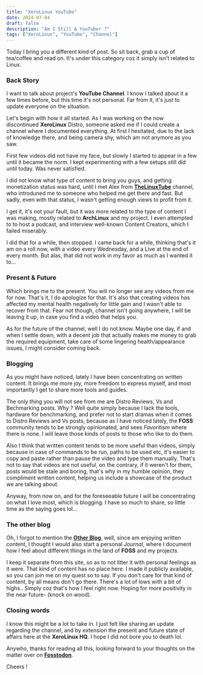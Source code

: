 ```yaml
---
title: "XeroLinux YouTube"
date: 2024-07-04
draft: false
description: "Am I Still A YouTuber ?"
tags: ["XeroLinux", "YouTube", "Channel"]
---
```

Today I bring you a different kind of post. So sit back, grab a cup of tea/coffee and read on. It's under this category coz it simply isn't related to Linux.

### Back Story

I want to talk about project's **YouTube Channel**. I know I talked about it a few times before, but this time it's not personal. Far from it, it's just to update everyone on the situation.

Let's begin with how it all started. As I was working on the now discontinued **XeroLinux** Distro, someone asked me if I could create a channel where I documented everything. At first I hesitated, due to the lack of knowledge there, and being camera shy, which am not anymore as you saw.

First few videos did not have my face, but slowly I started to appear in a few until it became the norm. I kept experimenting with a few setups still did until today. Was never satisfied.

I did not know what type of content to bring you guys, and getting monetization status was hard, until I met Alex from [**TheLinuxTube**](https://www.youtube.com/@thelinuxtube/videos) channel, who introduned me to someone who helped me get there and fast. But sadly, even with that status, I wasn't getting enough views to profit from it.

I get it, it's not your fault, but it was more related to the type of content I was making, mostly related to **ArchLinux** and my project. I even attempted to to host a podcast, and interview well-known Content Creators, which I failed miserably.

I did that for a while, then stopped. I came back for a while, thinking that's it am on a roll now, with a video every Wednesday, and a Live at the end of every month. But alas, that did not work in my favor as much as I wanted it to...

### Present & Future

Which brings me to the present. You will no longer see any videos from me for now. That's it, I do apologize for that. It's also that creating videos has affected my mental health negatively for little gain and I wasn't able to recover from that. Fear not though, channel isn't going anywhere, I will be leaving it up, in case you find a video that helps you.

As for the future of the channel, well I do not know. Maybe one day, if and when I settle down, with a decent job that actually makes me money to grab the required equipment, take care of some lingering health/appearance issues, I might consider coming back.

### Blogging

As you might have noticed, lately I have been concentrating on written content. It brings me more joy, more freedom to express myself, and most importantly I get to share more tools and guides.

The only thing you will not see from me are Distro Reviews, Vs and Bechmarking posts. Why ? Well quite simply because I lack the tools, hardware for benchmarking, and prefer not to start dramas when it comes to Distro Reviews and Vs posts, because as I have noticed lately, the **FOSS** community tends to be strongly opinionated, and sees *Favoritism* where there is none. I will leave those kinds of posts to those who like to do them.

Also I think that written content tends to be more useful than videos, simply because in case of commands to be run, paths to be used etc, it's easier to copy and paste rather than pause the video and type them manually. That's not to say that videos are not useful, on the contrary, if it weren't for them, posts would be stale and boring, that's why in my humble opinion, they compliment written content, helping us include a showcase of the product we are talking about.

Anyway, from now on, and for the foreseeable future I will be concentrating on what I love most, which is blogging. I have so much to share, so little time as the saying goes lol...

### The other blog

Oh, I forgot to mention the [**Other Blog**](https://blog.xerolinux.xyz), well, since am enjoying written content, I thought I would also start a personal *Journal*, where I document how I feel about different things in the land of **FOSS** and my projects.

I keep it separate from this site, so as to not litter it with personal feelings as it were. That kind of content has no place here. I made it publicly available, so you can join me on my quest so to say. If you don't care for that kind of content, by all means don't go there. There's a lot of lows with a bit of highs.. Simply coz that's how I feel right now. Hoping for more positivity in the near future- (knock on wood).

### Closing words

I know this might be a lot to take in. I just felt like sharing an update regarding the channel, and by extension the present and future state of affairs here at the **XeroLinux HQ**. I hope I did not bore you to death lol.

Anywho, thanks for reading all this, looking forward to your thoughts on the matter over on [**Fosstodon**](https://fosstodon.org/@XeroLinux).

Cheers !
